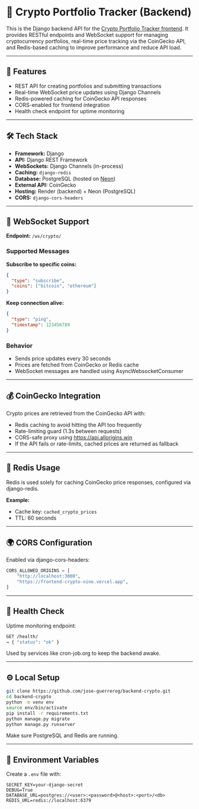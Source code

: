# 🧠 Crypto Portfolio Tracker (Backend)

This is the Django backend API for the [Crypto Portfolio Tracker frontend](https://github.com/jose-guerrerog/frontend-crypto). It provides RESTful endpoints and WebSocket support for managing cryptocurrency portfolios, real-time price tracking via the CoinGecko API, and Redis-based caching to improve performance and reduce API load.

---

## 🚀 Features

- REST API for creating portfolios and submitting transactions
- Real-time WebSocket price updates using Django Channels
- Redis-powered caching for CoinGecko API responses
- CORS-enabled for frontend integration
- Health check endpoint for uptime monitoring

---

## 🛠️ Tech Stack

- **Framework:** Django
- **API:** Django REST Framework
- **WebSockets:** Django Channels (in-process)
- **Caching:** `django-redis`
- **Database:** PostgreSQL (hosted on [Neon](https://neon.tech))
- **External API:** CoinGecko
- **Hosting:** Render (backend) + Neon (PostgreSQL)
- **CORS:** `django-cors-headers`

---

## 📡 WebSocket Support

**Endpoint:** `/ws/crypto/`

### Supported Messages

**Subscribe to specific coins:**
```json
{
  "type": "subscribe",
  "coins": ["bitcoin", "ethereum"]
}
```

**Keep connection alive:**
```json
{
  "type": "ping",
  "timestamp": 123456789
}
```

### Behavior
- Sends price updates every 30 seconds
- Prices are fetched from CoinGecko or Redis cache
- WebSocket messages are handled using AsyncWebsocketConsumer

---

## 💰 CoinGecko Integration

Crypto prices are retrieved from the CoinGecko API with:

- Redis caching to avoid hitting the API too frequently
- Rate-limiting guard (1.3s between requests)
- CORS-safe proxy using https://api.allorigins.win
- If the API fails or rate-limits, cached prices are returned as fallback

---

## 🔁 Redis Usage

Redis is used solely for caching CoinGecko price responses, configured via django-redis.

**Example:**
- Cache key: `cached_crypto_prices`
- TTL: 60 seconds

---

## 🌍 CORS Configuration

Enabled via django-cors-headers:

```python
CORS_ALLOWED_ORIGINS = [
    "http://localhost:3000",
    "https://frontend-crypto-nine.vercel.app",
]
```

---

## 🧪 Health Check

Uptime monitoring endpoint:

```bash
GET /health/
→ { "status": "ok" }
```

Used by services like cron-job.org to keep the backend awake.

---

## ⚙️ Local Setup

```bash
git clone https://github.com/jose-guerrerog/backend-crypto.git
cd backend-crypto
python -m venv env
source env/bin/activate
pip install -r requirements.txt
python manage.py migrate
python manage.py runserver
```

Make sure PostgreSQL and Redis are running.

---

## 🔐 Environment Variables

Create a `.env` file with:

```env
SECRET_KEY=your-django-secret
DEBUG=True
DATABASE_URL=postgres://<user>:<password>@<host>:<port>/<db>
REDIS_URL=redis://localhost:6379
```
